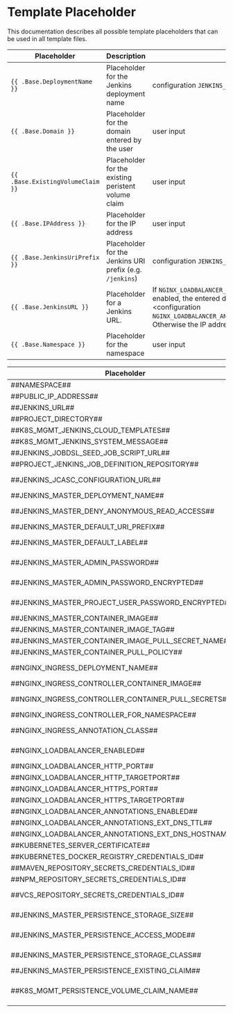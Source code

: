 # Template Placeholder

This documentation describes all possible template placeholders that can be used in all template files.

| Placeholder | Description | Source |
| --- | --- | --- |
| `{{ .Base.DeploymentName }}` | Placeholder for the Jenkins deployment name | configuration `JENKINS_MASTER_DEPLOYMENT_NAME` |
| `{{ .Base.Domain }}` | Placeholder for the domain entered by the user | user input |
| `{{ .Base.ExistingVolumeClaim }}` | Placeholder for the existing peristent volume claim | user input |
| `{{ .Base.IPAddress }}` | Placeholder for the IP address | user input |
| `{{ .Base.JenkinsUriPrefix }}` | Placeholder for the Jenkins URI prefix (e.g. `/jenkins`) | configuration `JENKINS_MASTER_DEFAULT_URI_PREFIX` |
| `{{ .Base.JenkinsURL }}` | Placeholder for a Jenkins URL. | If `NGINX_LOADBALANCER_ANNOTATIONS_ENABLED` is enabled, the entered domain or `<namespace>`.<configuration `NGINX_LOADBALANCER_ANNOTATIONS_EXT_DNS_HOSTNAME`>. Otherwise the IP address will be returned. |
| `{{ .Base.Namespace }}` | Placeholder for the namespace | user input |

| Placeholder | Description | Source |
| --- | --- | --- |
| ##NAMESPACE## | Placeholder for namespace | user input |
| ##PUBLIC_IP_ADDRESS## | Placeholder for public IP address | user input |
| ##JENKINS_URL## | Jenkins URL or IP | user input |
| ##PROJECT_DIRECTORY## | Placeholder for project directory | |
| ##K8S_MGMT_JENKINS_CLOUD_TEMPLATES## | Placeholder to add cloud templates | user input |
| ##K8S_MGMT_JENKINS_SYSTEM_MESSAGE## | Placeholder for Jenkins system message | user input |
| ##JENKINS_JOBDSL_SEED_JOB_SCRIPT_URL## | Placeholder for URL of JobDSL seed Job script | configuration |
| ##PROJECT_JENKINS_JOB_DEFINITION_REPOSITORY## | Placeholder for the Jobs repository | user input |
| ##JENKINS_JCASC_CONFIGURATION_URL## | Placeholder for Jenkins Configuration-as-Code configuration URL | configuration |
| ##JENKINS_MASTER_DEPLOYMENT_NAME## | Placeholder for the deployment name | calculated |
| ##JENKINS_MASTER_DENY_ANONYMOUS_READ_ACCESS## | Placeholder for anonymous read access true/false configuration | configuration |
| ##JENKINS_MASTER_DEFAULT_URI_PREFIX## | Placeholder for the Jenkins URI prefix (e.g. /jenkins) | configuration |
| ##JENKINS_MASTER_DEFAULT_LABEL## | Placeholder for label of the master instance of Jenkins to pin the seed job on this instance | configuration |
| ##JENKINS_MASTER_ADMIN_PASSWORD## | Placeholder for the Jenkins master admin password (unencrypted), if no acl script was installed | configuration |
| ##JENKINS_MASTER_ADMIN_PASSWORD_ENCRYPTED## | Placeholder for the encrypted Jenkins master admin password (bcrypt) | configuration |
| ##JENKINS_MASTER_PROJECT_USER_PASSWORD_ENCRYPTED## | Placeholder for the encrypted Jenkins master user password (default project user) (bcrypt) | configuration |
| ##JENKINS_MASTER_CONTAINER_IMAGE## | Placeholder for the Jenkins Docker image | configuration |
| ##JENKINS_MASTER_CONTAINER_IMAGE_TAG## | Placeholder for the Jenkins Docker image tag | configuration |
| ##JENKINS_MASTER_CONTAINER_IMAGE_PULL_SECRET_NAME## | Placeholder for the Jenkins Docker image pull secret name | configuration |
| ##JENKINS_MASTER_CONTAINER_PULL_POLICY## | Placeholder for the Jenkins Docker image pull policy | configuration |
| ##NGINX_INGRESS_DEPLOYMENT_NAME## | Placeholder for the Nginx Ingress Controller deployment name | calculated |
| ##NGINX_INGRESS_CONTROLLER_CONTAINER_IMAGE## | Placeholder for the Nginx Ingress Controller Docker image | configuration |
| ##NGINX_INGRESS_CONTROLLER_CONTAINER_PULL_SECRETS## | Placeholder for the Nginx Ingress Controller Docker image pull secret | configuration |
| ##NGINX_INGRESS_CONTROLLER_FOR_NAMESPACE## | Placeholder for Nginx Ingress Controller namespace | configuration | configuration |
| ##NGINX_INGRESS_ANNOTATION_CLASS## | Placeholder for Nginx Ingress Controller Kubernetes annotation class | configuration |
| ##NGINX_LOADBALANCER_ENABLED## | Placeholder for Nginx Ingress Controller, if a loadbalancer was enabled | configuration |
| ##NGINX_LOADBALANCER_HTTP_PORT## | Placeholder for Nginx load balancer HTTP port | configuration |
| ##NGINX_LOADBALANCER_HTTP_TARGETPORT## | Placeholder for Nginx load balancer HTTP target port | configuration |
| ##NGINX_LOADBALANCER_HTTPS_PORT## | Placeholder for Nginx load balancer HTTPS port | configuration |
| ##NGINX_LOADBALANCER_HTTPS_TARGETPORT## | Placeholder for Nginx load balancer HTTPS target port | configuration |
| ##NGINX_LOADBALANCER_ANNOTATIONS_ENABLED## | Placeholder for Nginx Annotation support | configuration |
| ##NGINX_LOADBALANCER_ANNOTATIONS_EXT_DNS_TTL## | Placeholder for external DNS TTL annotation | configuration |
| ##NGINX_LOADBALANCER_ANNOTATIONS_EXT_DNS_HOSTNAME## | Placeholder for external DNS hostname annotation | configuration |
| ##KUBERNETES_SERVER_CERTIFICATE## | Placeholder for Kubernetes server certificate | configuration |
| ##KUBERNETES_DOCKER_REGISTRY_CREDENTIALS_ID## | Placeholder for Kubernetes Docker Registry credentials ID | configuration |
| ##MAVEN_REPOSITORY_SECRETS_CREDENTIALS_ID## | Placeholder for the Maven repository secrets credentials ID | configuration |
| ##NPM_REPOSITORY_SECRETS_CREDENTIALS_ID## | Placeholder for the NPM repository secrets credentials ID | configuration |
| ##VCS_REPOSITORY_SECRETS_CREDENTIALS_ID## | Placeholder for the Version Control System secrets credentials ID | configuration |
| ##JENKINS_MASTER_PERSISTENCE_STORAGE_SIZE## | Placeholder for the size of the PVC if the Jenkins master instance | configuration |
| ##JENKINS_MASTER_PERSISTENCE_ACCESS_MODE## | Placeholder for the Jenkins master persistence access mode (ReadWriteMany, ReadWriteSingle...) | configuration |
| ##JENKINS_MASTER_PERSISTENCE_STORAGE_CLASS## | Placeholder for the Jenkins master persistence storage class (local-path, nfs-client...) | configuration |
| ##JENKINS_MASTER_PERSISTENCE_EXISTING_CLAIM## | Placeholder for the Jenkins master existing PVC | user input |
| ##K8S_MGMT_PERSISTENCE_VOLUME_CLAIM_NAME## | Placeholder for the PVC claim in the FilenamePvcClaim file (alias for ##JENKINS_MASTER_PERSISTENCE_EXISTING_CLAIM##). | user input |

